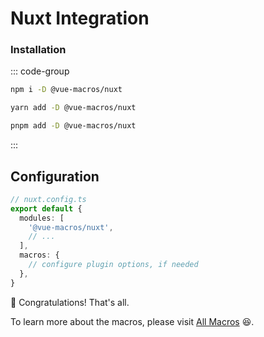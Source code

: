 # Nuxt Integration

### Installation

::: code-group

```bash [npm]
npm i -D @vue-macros/nuxt
```

```bash [yarn]
yarn add -D @vue-macros/nuxt
```

```bash [pnpm]
pnpm add -D @vue-macros/nuxt
```

:::

## Configuration

```ts
// nuxt.config.ts
export default {
  modules: [
    '@vue-macros/nuxt',
    // ...
  ],
  macros: {
    // configure plugin options, if needed
  },
}
```

:tada: Congratulations! That's all.

To learn more about the macros, please visit [All Macros](/macros/) :laughing:.
